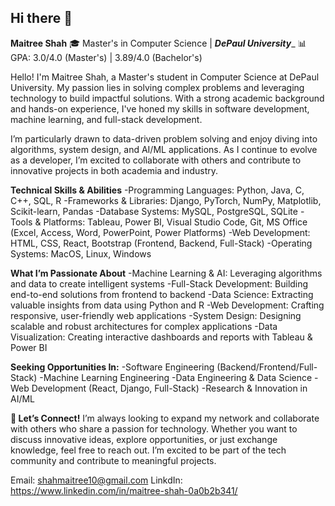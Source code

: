 ## Hi there 👋
**Maitree Shah**
🎓 Master's in Computer Science | _**DePaul University**__
📊 GPA: 3.0/4.0 (Master's) | 3.89/4.0 (Bachelor's)

Hello! I'm Maitree Shah, a Master's student in Computer Science at DePaul University. My passion lies in solving complex problems and leveraging technology to build impactful solutions. With a strong academic background and hands-on experience, I've honed my skills in software development, machine learning, and full-stack development.

I’m particularly drawn to data-driven problem solving and enjoy diving into algorithms, system design, and AI/ML applications. As I continue to evolve as a developer, I’m excited to collaborate with others and contribute to innovative projects in both academia and industry.

**Technical Skills & Abilities**
-Programming Languages: Python, Java, C, C++, SQL, R
-Frameworks & Libraries: Django, PyTorch, NumPy, Matplotlib, Scikit-learn, Pandas
-Database Systems: MySQL, PostgreSQL, SQLite
-Tools & Platforms: Tableau, Power BI, Visual Studio Code, Git, MS Office (Excel, Access, Word, PowerPoint, Power Platforms)
-Web Development: HTML, CSS, React, Bootstrap (Frontend, Backend, Full-Stack)
-Operating Systems: MacOS, Linux, Windows

**What I’m Passionate About**
-Machine Learning & AI: Leveraging algorithms and data to create intelligent systems
-Full-Stack Development: Building end-to-end solutions from frontend to backend
-Data Science: Extracting valuable insights from data using Python and R
-Web Development: Crafting responsive, user-friendly web applications
-System Design: Designing scalable and robust architectures for complex applications
-Data Visualization: Creating interactive dashboards and reports with Tableau & Power BI

**Seeking Opportunities In:**
-Software Engineering (Backend/Frontend/Full-Stack)
-Machine Learning Engineering
-Data Engineering & Data Science
-Web Development (React, Django, Full-Stack)
-Research & Innovation in AI/ML

**🤝 Let’s Connect!**
I’m always looking to expand my network and collaborate with others who share a passion for technology. Whether you want to discuss innovative ideas, explore opportunities, or just exchange knowledge, feel free to reach out. I’m excited to be part of the tech community and contribute to meaningful projects.

Email: shahmaitree10@gmail.com
LinkdIn: https://www.linkedin.com/in/maitree-shah-0a0b2b341/



<!--
**MaitreeShah01/MaitreeShah01** is a ✨ _special_ ✨ repository because its `README.md` (this file) appears on your GitHub profile.

Here are some ideas to get you started:

- 🔭 I’m currently working on ...
- 🌱 I’m currently learning ...
- 👯 I’m looking to collaborate on ...
- 🤔 I’m looking for help with ...
- 💬 Ask me about ...
- 📫 How to reach me: ...
- 😄 Pronouns: ...
- ⚡ Fun fact: ...
-->
